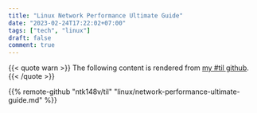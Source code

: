 ```yaml
---
title: "Linux Network Performance Ultimate Guide"
date: "2023-02-24T17:22:02+07:00"
tags: ["tech", "linux"]
draft: false
comment: true
---
```


{{< quote warn >}}
The following content is rendered from [my #til github](https://github.com/ntk148v/til/blob/master/linux/network-performance-ultimate-guide.md).
{{< /quote >}}

{{% remote-github "ntk148v/til" "linux/network-performance-ultimate-guide.md" %}}
